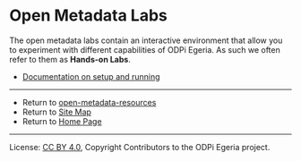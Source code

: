 <!-- SPDX-License-Identifier: CC-BY-4.0 -->
<!-- Copyright Contributors to the ODPi Egeria project. -->

# Open Metadata Labs

The open metadata labs contain an interactive environment that allow you to
experiment with different capabilities of ODPi Egeria.  As such we often refer to them as
**Hands-on Labs**.

* [Documentation on setup and running](https://egeria-project.org/education/open-metadata-labs/overview/)

----
* Return to [open-metadata-resources](..)
* Return to [Site Map](../../Content-Organization.md)
* Return to [Home Page](https://egeria-project.org/)

----
License: [CC BY 4.0](https://creativecommons.org/licenses/by/4.0/),
Copyright Contributors to the ODPi Egeria project.
